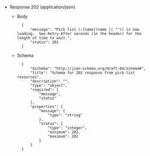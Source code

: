 + Response 202 (application/json)

    + Body

            {
                "message": "Pick list (:[name](name || "")) is now loading.  See Retry-After seconds (in the header) for the length of time to wait.",
                "status": 202
            }

    + Schema

            {
                "$schema": "http://json-schema.org/draft-04/schema#",
                "title": "Schema for 202 response from pick-list resources",
                "description": "",
                "type": "object",
                "required": [
                    "message",
                    "status"
                ],
                "properties": {
                    "message": {
                        "type": "string"
                    },
                    "status": {
                        "type": "integer",
                        "minimum": 202,
                        "maximum": 202
                    }
                }
            }
